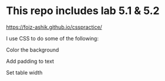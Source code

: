 # This repo includes lab 5.1 & 5.2

https://foiz-ashik.github.io/csspractice/

I use CSS to do some of the following:

Color the background 

Add padding to text

Set table width 
